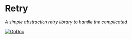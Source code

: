 # Retry
_A simple abstraction retry library to handle the complicated_

[![GoDoc](https://godoc.org/github.com/MovieStoreGuy/retry?status.svg)](https://godoc.org/github.com/MovieStoreGuy/retry)